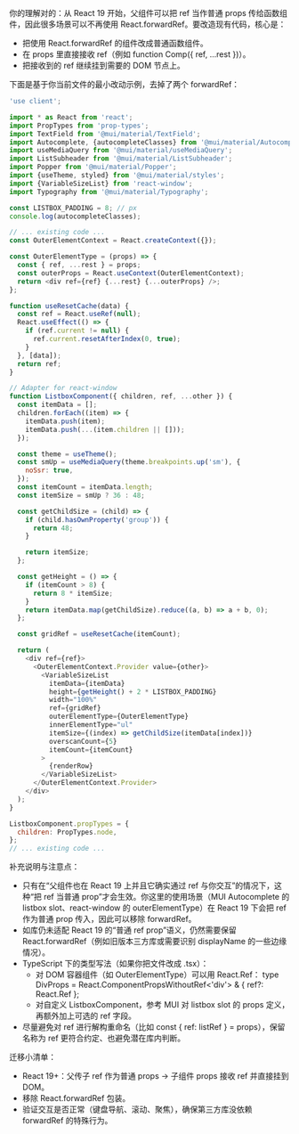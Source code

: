 你的理解对的：从 React 19 开始，父组件可以把 ref 当作普通 props 传给函数组件，因此很多场景可以不再使用 React.forwardRef。要改造现有代码，核心是：

- 把使用 React.forwardRef 的组件改成普通函数组件。
- 在 props 里直接接收 ref（例如 function Comp({ ref, ...rest })）。
- 把接收到的 ref 继续挂到需要的 DOM 节点上。

下面是基于你当前文件的最小改动示例，去掉了两个 forwardRef：

```javascript
'use client';

import * as React from 'react';
import PropTypes from 'prop-types';
import TextField from '@mui/material/TextField';
import Autocomplete, {autocompleteClasses} from '@mui/material/Autocomplete';
import useMediaQuery from '@mui/material/useMediaQuery';
import ListSubheader from '@mui/material/ListSubheader';
import Popper from '@mui/material/Popper';
import {useTheme, styled} from '@mui/material/styles';
import {VariableSizeList} from 'react-window';
import Typography from '@mui/material/Typography';

const LISTBOX_PADDING = 8; // px
console.log(autocompleteClasses);

// ... existing code ...
const OuterElementContext = React.createContext({});

const OuterElementType = (props) => {
  const { ref, ...rest } = props;
  const outerProps = React.useContext(OuterElementContext);
  return <div ref={ref} {...rest} {...outerProps} />;
};

function useResetCache(data) {
  const ref = React.useRef(null);
  React.useEffect(() => {
    if (ref.current != null) {
      ref.current.resetAfterIndex(0, true);
    }
  }, [data]);
  return ref;
}

// Adapter for react-window
function ListboxComponent({ children, ref, ...other }) {
  const itemData = [];
  children.forEach((item) => {
    itemData.push(item);
    itemData.push(...(item.children || []));
  });

  const theme = useTheme();
  const smUp = useMediaQuery(theme.breakpoints.up('sm'), {
    noSsr: true,
  });
  const itemCount = itemData.length;
  const itemSize = smUp ? 36 : 48;

  const getChildSize = (child) => {
    if (child.hasOwnProperty('group')) {
      return 48;
    }

    return itemSize;
  };

  const getHeight = () => {
    if (itemCount > 8) {
      return 8 * itemSize;
    }
    return itemData.map(getChildSize).reduce((a, b) => a + b, 0);
  };

  const gridRef = useResetCache(itemCount);

  return (
    <div ref={ref}>
      <OuterElementContext.Provider value={other}>
        <VariableSizeList
          itemData={itemData}
          height={getHeight() + 2 * LISTBOX_PADDING}
          width="100%"
          ref={gridRef}
          outerElementType={OuterElementType}
          innerElementType="ul"
          itemSize={(index) => getChildSize(itemData[index])}
          overscanCount={5}
          itemCount={itemCount}
        >
          {renderRow}
        </VariableSizeList>
      </OuterElementContext.Provider>
    </div>
  );
}

ListboxComponent.propTypes = {
  children: PropTypes.node,
};
// ... existing code ...
```


补充说明与注意点：
- 只有在“父组件也在 React 19 上并且它确实通过 ref 与你交互”的情况下，这种“把 ref 当普通 prop”才会生效。你这里的使用场景（MUI Autocomplete 的 listbox slot、react-window 的 outerElementType）在 React 19 下会把 ref 作为普通 prop 传入，因此可以移除 forwardRef。
- 如库仍未适配 React 19 的“普通 ref prop”语义，仍然需要保留 React.forwardRef（例如旧版本三方库或需要识别 displayName 的一些边缘情况）。
- TypeScript 下的类型写法（如果你把文件改成 .tsx）：
    - 对 DOM 容器组件（如 OuterElementType）可以用 React.Ref<HTMLDivElement>：
      type DivProps = React.ComponentPropsWithoutRef<'div'> & { ref?: React.Ref<HTMLDivElement> };
    - 对自定义 ListboxComponent，参考 MUI 对 listbox slot 的 props 定义，再额外加上可选的 ref 字段。
- 尽量避免对 ref 进行解构重命名（比如 const { ref: listRef } = props），保留名称为 ref 更符合约定、也避免潜在库内判断。

迁移小清单：
- React 19+：父传子 ref 作为普通 props -> 子组件 props 接收 ref 并直接挂到 DOM。
- 移除 React.forwardRef 包装。
- 验证交互是否正常（键盘导航、滚动、聚焦），确保第三方库没依赖 forwardRef 的特殊行为。